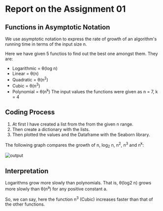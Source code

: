 # Report on the Assignment 01
## Functions in Asymptotic Notation
We use asymptotic notation to express the rate of growth of an algorithm's running time in terms of the input size n.

Here we have given 5 functios to find out the best one amongst them.
They are: 
 - Logarithmic = θ(log n)
 - Linear = θ(n)
 - Quadratic = θ(n<sup>2</sup>)
 - Cubic = θ(n<sup>3</sup>)
 - Polynomial = θ(n<sup>k</sup>)
The input values the functions were given as n = 7, k = 4

## Coding Process
1. At first I have created a list from the from the given n range.
2. Then create a dictionary with the lists.
3. Then plotted the values and the Dataframe with the Seaborn library.

The following graph compares the growth of n, log<sub>2</sub> n, n<sup>2</sup>, n<sup>3</sup> and n<sup>k</sup>:

![output](https://user-images.githubusercontent.com/76067046/120116802-a2cf6000-c1ab-11eb-9279-f490e82c8fa7.png)

## Interpretation
Logarithms grow more slowly than polynomials. That is, θ(log2 n) grows more slowly than θ(n<sup>a</sup>) for any positive constant a.

So, we can say, here the function n<sup>3</sup> (Cubic) increases faster than that of the other functions.

